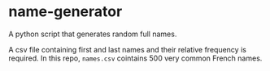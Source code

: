 # name-generator
A python script that generates random full names.

A csv file containing first and last names and their relative frequency is required. In this repo, `names.csv` cointains 500 very common French names.
